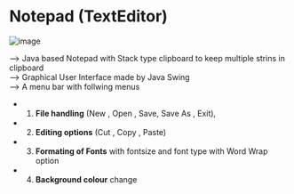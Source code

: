 # Notepad (TextEditor)
![image](https://user-images.githubusercontent.com/89564330/171341934-785b951b-0900-417c-9f79-651c934c33fd.png)

--> Java based Notepad with Stack type clipboard to keep multiple strins in clipboard\
--> Graphical User Interface made by Java Swing\
--> A menu bar with follwing menus
 * 1. **File handling** (New , Open , Save, Save As , Exit),
 * 2. **Editing options** (Cut , Copy , Paste)
 * 3. **Formating of Fonts** with fontsize and font type with Word Wrap option
 * 4. **Background colour** change
